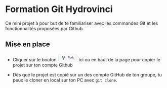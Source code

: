 # Formation Git Hydrovinci

Ce mini projet à pour but de te familiariser avec les commandes Git et les fonctionnalités proposées par Github.

## Mise en place

<ul><li><p>Cliquer sur le bouton <a href="https://github.com/antoineraulin/super_duper_doku/fork"><img height="24px" alt="Fork" src=".assets/fork.png"></a> ici ou en haut de la page pour copier le projet sur ton compte Github</p></li></ul>

- Dès que le projet est copié sur un des compte GitHub de ton groupe, tu peux le cloner en local sur ton PC avec `git clone`.